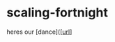 # scaling-fortnight

heres our [dance]([[url](https://drive.google.com/file/d/1-QPUAk6Mjy-AfqpFze-C-TNyh03Et2h5/view?usp=drive_link)]
